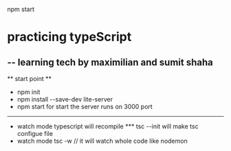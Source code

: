 npm start
# practicing typeScript
-- learning tech by maximilian and sumit shaha
---
** start point  ** 

- npm init
- npm install --save-dev lite-server
- npm start for start the server runs on 3000 port  
---
- watch mode typescript will recompile *** tsc --init will make tsc configue file
- watch mode tsc -w // it will watch whole code like nodemon


